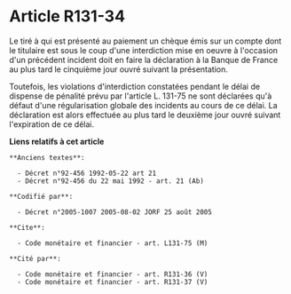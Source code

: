 # Article R131-34

Le tiré à qui est présenté au paiement un chèque émis sur un compte dont le titulaire est sous le coup d'une interdiction
mise en oeuvre à l'occasion d'un précédent incident doit en faire la déclaration à la Banque de France au plus tard le
cinquième jour ouvré suivant la présentation.

Toutefois, les violations d'interdiction constatées pendant le délai de dispense de pénalité prévu par l'article L. 131-75 ne
sont déclarées qu'à défaut d'une régularisation globale des incidents au cours de ce délai. La déclaration est alors
effectuée au plus tard le deuxième jour ouvré suivant l'expiration de ce délai.

**Liens relatifs à cet article**

	**Anciens textes**:

	  - Décret n°92-456 1992-05-22 art 21
	  - Décret n°92-456 du 22 mai 1992 - art. 21 (Ab)

	**Codifié par**:

	  - Décret n°2005-1007 2005-08-02 JORF 25 août 2005

	**Cite**:

	  - Code monétaire et financier - art. L131-75 (M)

	**Cité par**:

	  - Code monétaire et financier - art. R131-36 (V)
	  - Code monétaire et financier - art. R131-37 (V)
